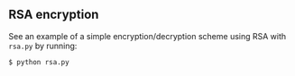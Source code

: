 ## RSA encryption
See an example of a simple encryption/decryption scheme using RSA with `rsa.py` by running:

    $ python rsa.py
